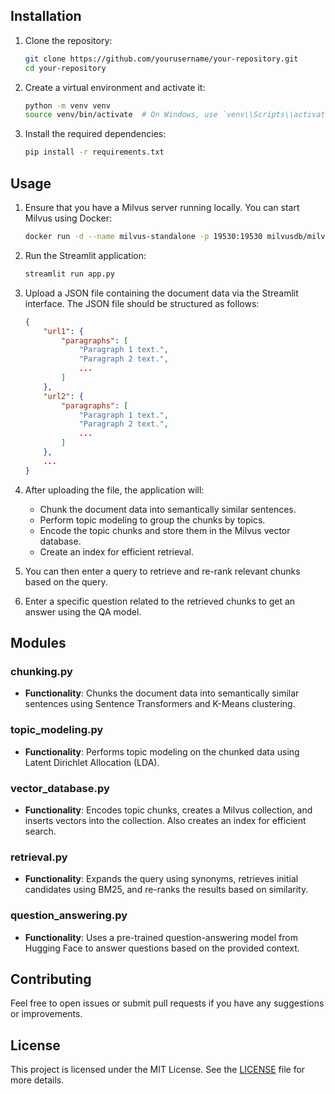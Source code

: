 
## Installation

1. Clone the repository:
    ```bash
    git clone https://github.com/yourusername/your-repository.git
    cd your-repository
    ```

2. Create a virtual environment and activate it:
    ```bash
    python -m venv venv
    source venv/bin/activate  # On Windows, use `venv\\Scripts\\activate`
    ```

3. Install the required dependencies:
    ```bash
    pip install -r requirements.txt
    ```

## Usage

1. Ensure that you have a Milvus server running locally. You can start Milvus using Docker:
    ```bash
    docker run -d --name milvus-standalone -p 19530:19530 milvusdb/milvus:v2.0.0-rc8-20210924-0201
    ```

2. Run the Streamlit application:
    ```bash
    streamlit run app.py
    ```

3. Upload a JSON file containing the document data via the Streamlit interface. The JSON file should be structured as follows:
    ```json
    {
        "url1": {
            "paragraphs": [
                "Paragraph 1 text.",
                "Paragraph 2 text.",
                ...
            ]
        },
        "url2": {
            "paragraphs": [
                "Paragraph 1 text.",
                "Paragraph 2 text.",
                ...
            ]
        },
        ...
    }
    ```

4. After uploading the file, the application will:
    - Chunk the document data into semantically similar sentences.
    - Perform topic modeling to group the chunks by topics.
    - Encode the topic chunks and store them in the Milvus vector database.
    - Create an index for efficient retrieval.

5. You can then enter a query to retrieve and re-rank relevant chunks based on the query.

6. Enter a specific question related to the retrieved chunks to get an answer using the QA model.

## Modules

### chunking.py
- **Functionality**: Chunks the document data into semantically similar sentences using Sentence Transformers and K-Means clustering.

### topic_modeling.py
- **Functionality**: Performs topic modeling on the chunked data using Latent Dirichlet Allocation (LDA).

### vector_database.py
- **Functionality**: Encodes topic chunks, creates a Milvus collection, and inserts vectors into the collection. Also creates an index for efficient search.

### retrieval.py
- **Functionality**: Expands the query using synonyms, retrieves initial candidates using BM25, and re-ranks the results based on similarity.

### question_answering.py
- **Functionality**: Uses a pre-trained question-answering model from Hugging Face to answer questions based on the provided context.

## Contributing

Feel free to open issues or submit pull requests if you have any suggestions or improvements.

## License

This project is licensed under the MIT License. See the [LICENSE](LICENSE) file for more details.
